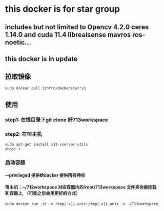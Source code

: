 # this docker is for star group 
## includes but not limited to Opencv 4.2.0 ceres 1.14.0 and cuda 11.4 librealsense mavros ros-noetic...
## this docker is in update  

## 拉取镜像
``` xml
sudo docker pull zzhfro/dockerstar:v1
```
## 使用
### step1: 在根目录下git clone 好713workspace

### step2: 在宿主机  
``` xml
sudo apt-get install x11-xserver-utils
xhost +
```

### 启动容器
#### --privileged 提供给docker 提供所有特权
#### 宿主机：~/712workspace 对应容器内的/root/713workspace 文件夹会被挂载到容器上, （可能之后会用更好的方式） 
```xml
sudo docker run -it -v /tmp/.x11-unix:/tmp/.x11-unix -v ~/713workspace:/root/713workspace -e DISPLAY=unix$DISPLAY -e GDK_SCALE -e GDK_DPI_SCALE --net=host --privileged{id} /bin/bash
```
